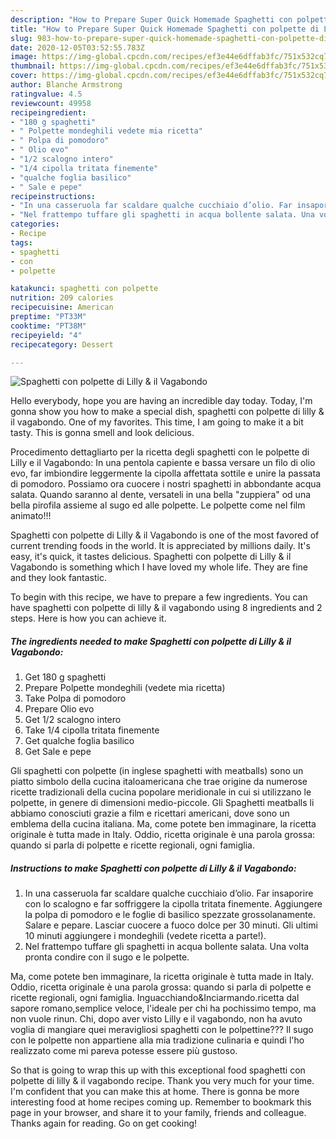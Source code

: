 ```yaml
---
description: "How to Prepare Super Quick Homemade Spaghetti con polpette di Lilly &amp;amp; il Vagabondo"
title: "How to Prepare Super Quick Homemade Spaghetti con polpette di Lilly &amp;amp; il Vagabondo"
slug: 983-how-to-prepare-super-quick-homemade-spaghetti-con-polpette-di-lilly-and-amp-il-vagabondo
date: 2020-12-05T03:52:55.783Z
image: https://img-global.cpcdn.com/recipes/ef3e44e6dffab3fc/751x532cq70/spaghetti-con-polpette-di-lilly-il-vagabondo-recipe-main-photo.jpg
thumbnail: https://img-global.cpcdn.com/recipes/ef3e44e6dffab3fc/751x532cq70/spaghetti-con-polpette-di-lilly-il-vagabondo-recipe-main-photo.jpg
cover: https://img-global.cpcdn.com/recipes/ef3e44e6dffab3fc/751x532cq70/spaghetti-con-polpette-di-lilly-il-vagabondo-recipe-main-photo.jpg
author: Blanche Armstrong
ratingvalue: 4.5
reviewcount: 49958
recipeingredient:
- "180 g spaghetti"
- " Polpette mondeghili vedete mia ricetta"
- " Polpa di pomodoro"
- " Olio evo"
- "1/2 scalogno intero"
- "1/4 cipolla tritata finemente"
- "qualche foglia basilico"
- " Sale e pepe"
recipeinstructions:
- "In una casseruola far scaldare qualche cucchiaio d’olio. Far insaporire con lo scalogno e far soffriggere la cipolla tritata finemente. Aggiungere la polpa di pomodoro e le foglie di basilico spezzate grossolanamente. Salare e pepare. Lasciar cuocere a fuoco dolce per 30 minuti. Gli ultimi 10 minuti aggiungere i mondeghili (vedete ricetta a parte!)."
- "Nel frattempo tuffare gli spaghetti in acqua bollente salata. Una volta pronta condire con il sugo e le polpette."
categories:
- Recipe
tags:
- spaghetti
- con
- polpette

katakunci: spaghetti con polpette 
nutrition: 209 calories
recipecuisine: American
preptime: "PT33M"
cooktime: "PT38M"
recipeyield: "4"
recipecategory: Dessert

---
```



![Spaghetti con polpette di Lilly &amp; il Vagabondo](https://img-global.cpcdn.com/recipes/ef3e44e6dffab3fc/751x532cq70/spaghetti-con-polpette-di-lilly-il-vagabondo-recipe-main-photo.jpg)

Hello everybody, hope you are having an incredible day today. Today, I'm gonna show you how to make a special dish, spaghetti con polpette di lilly &amp; il vagabondo. One of my favorites. This time, I am going to make it a bit tasty. This is gonna smell and look delicious.

Procedimento dettagliarto per la ricetta degli spaghetti con le polpette di Lilly e il Vagabondo: In una pentola capiente e bassa versare un filo di olio evo, far imbiondire leggermente la cipolla affettata sottile e unire la passata di pomodoro. Possiamo ora cuocere i nostri spaghetti in abbondante acqua salata. Quando saranno al dente, versateli in una bella &#34;zuppiera&#34; od una bella pirofila assieme al sugo ed alle polpette. Le polpette come nel film animato!!!

Spaghetti con polpette di Lilly &amp; il Vagabondo is one of the most favored of current trending foods in the world. It is appreciated by millions daily. It's easy, it's quick, it tastes delicious. Spaghetti con polpette di Lilly &amp; il Vagabondo is something which I have loved my whole life. They are fine and they look fantastic.


To begin with this recipe, we have to prepare a few ingredients. You can have spaghetti con polpette di lilly &amp; il vagabondo using 8 ingredients and 2 steps. Here is how you can achieve it.

<!--inarticleads1-->

##### The ingredients needed to make Spaghetti con polpette di Lilly &amp; il Vagabondo:

1. Get 180 g spaghetti
1. Prepare  Polpette mondeghili (vedete mia ricetta)
1. Take  Polpa di pomodoro
1. Prepare  Olio evo
1. Get 1/2 scalogno intero
1. Take 1/4 cipolla tritata finemente
1. Get qualche foglia basilico
1. Get  Sale e pepe


Gli spaghetti con polpette (in inglese spaghetti with meatballs) sono un piatto simbolo della cucina italoamericana che trae origine da numerose ricette tradizionali della cucina popolare meridionale in cui si utilizzano le polpette, in genere di dimensioni medio-piccole. Gli Spaghetti meatballs li abbiamo conosciuti grazie a film e ricettari americani, dove sono un emblema della cucina italiana. Ma, come potete ben immaginare, la ricetta originale è tutta made in Italy. Oddio, ricetta originale è una parola grossa: quando si parla di polpette e ricette regionali, ogni famiglia. 

<!--inarticleads2-->

##### Instructions to make Spaghetti con polpette di Lilly &amp; il Vagabondo:

1. In una casseruola far scaldare qualche cucchiaio d’olio. Far insaporire con lo scalogno e far soffriggere la cipolla tritata finemente. Aggiungere la polpa di pomodoro e le foglie di basilico spezzate grossolanamente. Salare e pepare. Lasciar cuocere a fuoco dolce per 30 minuti. Gli ultimi 10 minuti aggiungere i mondeghili (vedete ricetta a parte!).
1. Nel frattempo tuffare gli spaghetti in acqua bollente salata. Una volta pronta condire con il sugo e le polpette.


Ma, come potete ben immaginare, la ricetta originale è tutta made in Italy. Oddio, ricetta originale è una parola grossa: quando si parla di polpette e ricette regionali, ogni famiglia. Inguacchiando&amp;Inciarmando.ricetta dal sapore romano,semplice veloce, l&#39;ideale per chi ha pochissimo tempo, ma non vuole rinun. Chi, dopo aver visto Lilly e il vagabondo, non ha avuto voglia di mangiare quei meravigliosi spaghetti con le polpettine??? Il sugo con le polpette non appartiene alla mia tradizione culinaria e quindi l&#39;ho realizzato come mi pareva potesse essere più gustoso. 

So that is going to wrap this up with this exceptional food spaghetti con polpette di lilly &amp; il vagabondo recipe. Thank you very much for your time. I'm confident that you can make this at home. There is gonna be more interesting food at home recipes coming up. Remember to bookmark this page in your browser, and share it to your family, friends and colleague. Thanks again for reading. Go on get cooking!
